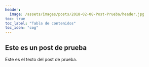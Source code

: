 ```yaml
---
header:
  image: /assets/images/posts/2018-02-08-Post-Prueba/header.jpg
toc: true
toc_label: "Tabla de contenidos"
toc_icon: "cog"
---
```


## Este es un post de prueba

Este es el texto del post de prueba.